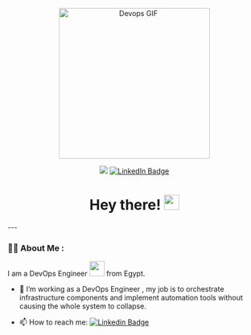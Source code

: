 <p align="center">  <img src="https://media.giphy.com/media/zOvBKUUEERdNm/giphy.gif" alt="Devops GIF" width="300" height="300"></p>

<div align="center">
  <img src="https://komarev.com/ghpvc/?username=muhammedgamal760&style=flat-square&color=blue"/>
  <a href="www.linkedin.com/in/muhammed-gamall">
    <img src="https://img.shields.io/badge/LinkedIn-blue?style=for-the-badge&logo=linkedin&logoColor=white" alt="LinkedIn Badge"/>
  </a>
</div>

<h1 align="center">
  Hey there!
  <img src="https://media.giphy.com/media/hvRJCLFzcasrR4ia7z/giphy.gif" width="30px"/>
</h1>
---

### :man_technologist: About Me :
I am a DevOps Engineer <img src="https://media.giphy.com/media/WUlplcMpOCEmTGBtBW/giphy.gif" width="30"> from Egypt.
- :telescope: I’m working as a DevOps Engineer , my job is to orchestrate infrastructure components and implement automation tools without causing the whole system to collapse.

- :mailbox: How to reach me: [![Linkedin Badge](https://img.shields.io/badge/LinkedIn-blue?style=for-the-badge&logo=linkedin&logoColor=white)](www.linkedin.com/in/muhammed-gamall)
<!-- [![Linkedin Badge](https://img.shields.io/badge/-kakbar-blue?style=flat&logo=Linkedin&logoColor=white)](your-linkedin-url) -->
